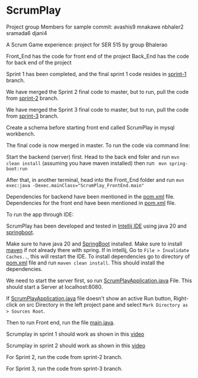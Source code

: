 # ScrumPlay

Project group Members for sample commit:
avashis9
mnakawe
nbhaler2
sramada6
djani4

A Scrum Game experience: project for SER 515 by group Bhalerao

Front_End has the code for front end of the project
Back_End has the code for back end of the project

Sprint 1 has been completed, and the final sprint 1 code resides in [sprint-1](https://github.com/avashis9/ScrumPlay/tree/sprint-1) branch.

We have merged the Sprint 2 final code to master, but to run, pull the code from [sprint-2](https://github.com/avashis9/ScrumPlay/tree/sprint-2) branch.

We have merged the Sprint 3 final code to master, but to run, pull the code from [sprint-3](https://github.com/avashis9/ScrumPlay/tree/sprint-3) branch.


Create a schema before starting front end called ScrumPlay in mysql workbench.

The final code is now merged in master.
To run the code via command line:

Start the backend (server) first. Head to the back end foler and run  `mvn clean install` (assuming you have maven installed)
then run ` mvn spring-boot:run`

After that, in another terminal, head into the Front_End folder and run  `mvn exec:java -Dexec.mainClass="ScrumPlay_FrontEnd.main"`




Dependencies for backend have been mentioned in the [pom.xml](https://github.com/avashis9/ScrumPlay/blob/sprint-1/Back_End/ScrumPlay/pom.xml) file.
Dependencies for the front end have been mentioned in [pom.xml](https://github.com/avashis9/ScrumPlay/blob/sprint-1/Front_End/pom.xml) file.

To run the app through IDE:

ScrumPlay has been developed and tested in [Intellij IDE](https://www.jetbrains.com/idea/download/?section=mac) using java 20 and [springboot](https://spring.io/blog/2023/08/24/spring-boot-3-1-3-available-now). 


Make sure to have java 20 and [SpringBoot](https://docs.spring.io/spring-boot/docs/1.0.2.RELEASE/reference/html/getting-started-installing-spring-boot.html) installed.
Make sure to install [maven](https://maven.apache.org/install.html) if not already there with spring.
If in intellij, Go to `File > Invalidate Caches..`, this will restart the IDE.
To install dependencies go to directory of [pom.xml](https://github.com/avashis9/ScrumPlay/blob/sprint-1/Back_End/ScrumPlay/pom.xml) file and run `maven clean install`. This should install the dependencies.

We need to start the server first, so run [ScrumPlayApplication.java](https://github.com/avashis9/ScrumPlay/tree/sprint-1/Back_End/ScrumPlay/src/main/java/com/Bhalerao/ScrumPlay) File. This should start a Server at localhost:8080.

If [ScrumPlayApplication.java](https://github.com/avashis9/ScrumPlay/tree/sprint-1/Back_End/ScrumPlay/src/main/java/com/Bhalerao/ScrumPlay) file doesn't show an active Run button, Right-click on src Directory in the left project pane and select `Mark Directory as > Sources Root`.

Then to run Front end, run the file [main.java](https://github.com/avashis9/ScrumPlay/tree/sprint-1/Front_End/src/ScrumPlay_FrontEnd).

Scrumplay in sprint 1 should work as shown in this [video](https://drive.google.com/file/d/1eZcjeuM4vbri7CjEru6Uf8k25ZwzS1gl/view?usp=drive_link)

Scrumplay in sprint 2 should work as shown in this [video](https://drive.google.com/drive/u/2/folders/1jqJFsyjVWlW3amp62euxnMEnoHehf_fU) 


For Sprint 2, run the code from sprint-2 branch.

For Sprint 3, run the code from sprint-3 branch.
